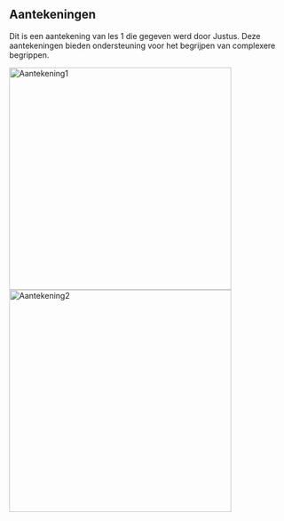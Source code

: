 ## Aantekeningen

Dit is een aantekening van les 1 die gegeven werd door Justus. Deze aantekeningen bieden ondersteuning voor het begrijpen van complexere begrippen.

<img src="https://github.com/user-attachments/assets/190a805f-78af-49fb-a0a0-23d7cf96990e" alt="Aantekening1" width="400">
<img src="https://github.com/user-attachments/assets/17de73de-2c79-417e-bfc4-2ec944ffadd3" alt="Aantekening2" width="400">